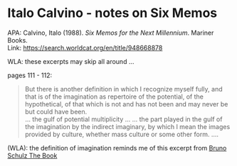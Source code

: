 # Italo Calvino - notes on Six Memos

APA: Calvino, Italo (1988). _Six Memos for the Next Millennium_. Mariner Books.  
Link: https://search.worldcat.org/en/title/948668878  

WLA: these excerpts may skip all around ...   

pages 111 - 112:  
> But there is another definition in which I recognize myself fully, and that is of the imagination as repertoire of the potential, of the hypothetical, of that which is not and has not been and may never be but could have been.  
> ... the gulf of potential multiplicity ...
> ... the part played in the gulf of the imagination by the indirect imaginary, by which I mean the images provided by culture, whether mass culture or some other form. ....  

(WLA): the definition of imagination reminds me of this excerpt from [Bruno Schulz The Book](https://bandstands.praxis101.net/readingnotes/bruno_schulz_-_the_book)  
